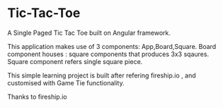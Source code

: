 # Tic-Tac-Toe
 A Single Paged Tic Tac Toe built on Angular framework.

 This application makes use of 3 components: App,Board,Square.
 Board component houses : square components that produces 3x3 sqaures.
 Square component refers single square piece.
 
 
 This simple learning project is built after refering fireship.io , and customised with Game Tie functionality.
 
 
 Thanks to fireship.io
